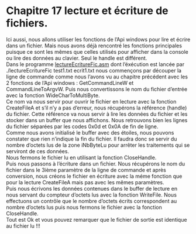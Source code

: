 # Chapitre 17 lecture et écriture de fichiers.

Ici aussi, nous allons utiliser les fonctions de l’Api windows pour lire et écrire dans un fichier. Mais nous avons déjà rencontré les fonctions principales puisque ce sont les mêmes que celles utilisés pour afficher dans la console ou lire des données au clavier. Seul le handle est différent. <br>
Dans le programme [lectureEcritureFic.asm](https://github.com/vincentARM/AssemblyX86Windows32/blob/main/Chapitre017/lectureEcritureFic.asm) dont l’éxécution est lancée par ./lectureEcritureFic test1.txt ecrit1.txt nous commençons par découper la ligne de commande comme nous l’avons vu au chapitre précédent avec les 2 fonctions de l’Api windows : GetCommandLineW et CommandLineToArgvW. Puis nous convertissons le nom du fichier d’entrée avec la fonction WideCharToMultiByte. <br>
Ce nom va nous servir pour ouvrir le fichier en lecture avec la fonction CreateFileA et s’il n’y a pas d’erreur, nous récupérons la référence (handle) du fichier. Cette référence va nous servir à lire les données du fichier et les stocker dans un buffer que nous affichons. Nous retrouvons bien les lignes du fichier séparées par les codes 0x0d et 0x0A de fin de ligne. <br>
Comme nous avons initialisé le buffer avec des étoiles, nous pouvons constater que rien n’indique la fin du fichier. Il faudra donc se servir du nombre d’octets lus de la zone iNbByteLu pour arrêter les traitements qui se serviront de ces données. <br>
Nous fermons le fichier lu en utilisant la fonction CloseHandle.<br> Puis nous passons à l’écriture dans un fichier. Nous récupérons le nom du fichier dans le 3ième paramètre de la ligne de commande et après conversion, nous créons le fichier en écriture avec la méme fonction que pour la lecture CreateFileA mais pas avec les mêmes paramètres.<br>
Puis nous écrivons les données contenues dans le buffer de lecture en nous servant du compteur d’octets lus avec la fonction WriteFile. Nous effectuons un contrôle que le nombre d’octets écrits correspondent au nombre d’octets lus puis nous fermons le fichier avec la fonction CloseHandle.<br>
Tout est Ok et vous pouvez remarquer que le fichier de sortie est identique au fichier lu !!!<br>
